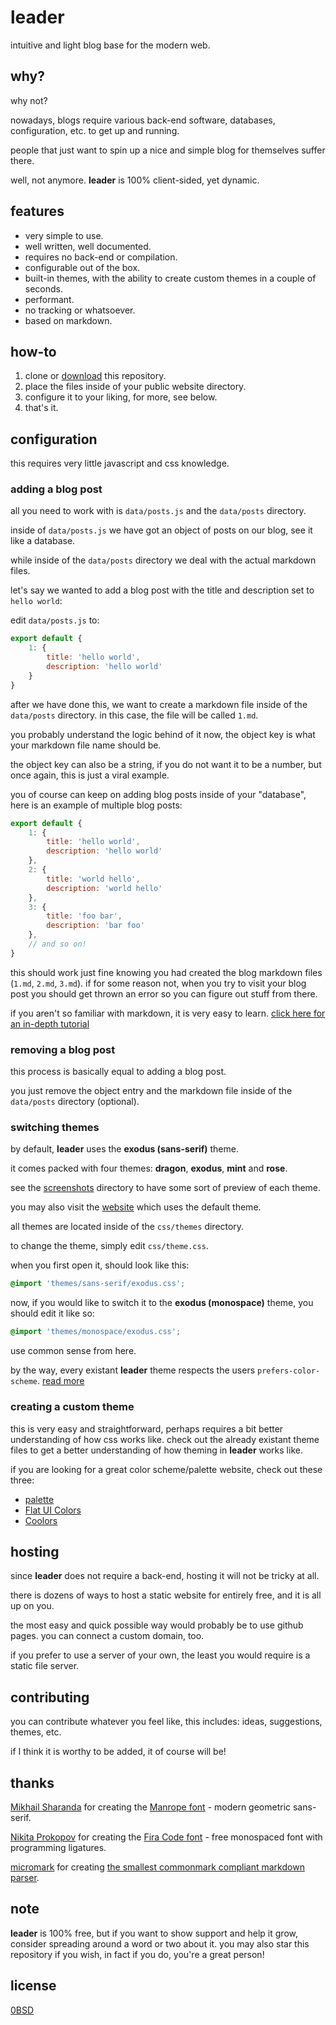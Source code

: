 # leader
intuitive and light blog base for the modern web.

## why?
why not?

nowadays, blogs require various back-end software, databases, configuration, etc. to get up and running.

people that just want to spin up a nice and simple blog for themselves suffer there.

well, not anymore. **leader** is 100% client-sided, yet dynamic.

## features
- very simple to use.
- well written, well documented.
- requires no back-end or compilation.
- configurable out of the box.
- built-in themes, with the ability to create custom themes in a couple of seconds.
- performant.
- no tracking or whatsoever.
- based on markdown.

## how-to
1. clone or [download](https://github.com/often/leader/archive/refs/heads/main.zip) this repository.
2. place the files inside of your public website directory.
3. configure it to your liking, for more, see below.
4. that's it.

## configuration

this requires very little javascript and css knowledge.

### adding a blog post

all you need to work with is `data/posts.js` and the `data/posts` directory.

inside of `data/posts.js` we have got an object of posts on our blog, see it like a database.

while inside of the `data/posts` directory we deal with the actual markdown files.

let's say we wanted to add a blog post with the title and description set to `hello world`:

edit `data/posts.js` to:

```js
export default {
	1: {
		title: 'hello world',
		description: 'hello world'
	}
}
```

after we have done this, we want to create a markdown file inside of the `data/posts` directory. in this case, the file will be called `1.md`.

you probably understand the logic behind of it now, the object key is what your markdown file name should be.

the object key can also be a string, if you do not want it to be a number, but once again, this is just a viral example.

you of course can keep on adding blog posts inside of your "database", here is an example of multiple blog posts:

```js
export default {
	1: {
		title: 'hello world',
		description: 'hello world'
	},
	2: {
		title: 'world hello',
		description: 'world hello'
	},
	3: {
		title: 'foo bar',
		description: 'bar foo'
	},
	// and so on!
}
```

this should work just fine knowing you had created the blog markdown files (`1.md`, `2.md`, `3.md`). if for some reason not, when you try to visit your blog post you should get thrown an error so you can figure out stuff from there.

if you aren't so familiar with markdown, it is very easy to learn. [click here for an in-depth tutorial](https://commonmark.org/help/tutorial/)

### removing a blog post

this process is basically equal to adding a blog post.

you just remove the object entry and the markdown file inside of the `data/posts` directory (optional).

### switching themes

by default, **leader** uses the **exodus (sans-serif)** theme.

it comes packed with four themes: **dragon**, **exodus**, **mint** and **rose**.

see the [screenshots](screenshots) directory to have some sort of preview of each theme.

you may also visit the [website](https://often.github.io/leader/) which uses the default theme.

all themes are located inside of the `css/themes` directory.

to change the theme, simply edit `css/theme.css`.

when you first open it, should look like this:

```css
@import 'themes/sans-serif/exodus.css';
```

now, if you would like to switch it to the **exodus (monospace)** theme, you should edit it like so:

```css
@import 'themes/monospace/exodus.css';
```

use common sense from here.

by the way, every existant **leader** theme respects the users `prefers-color-scheme`. [read more](https://developer.mozilla.org/en-US/docs/Web/CSS/@media/prefers-color-scheme)

### creating a custom theme

this is very easy and straightforward, perhaps requires a bit better understanding of how css works like. check out the already existant theme files to get a better understanding of how theming in **leader** works like.

if you are looking for a great color scheme/palette website, check out these three:
- [palette](https://github.com/often/palette)
- [Flat UI Colors](https://flatuicolors.com/)
- [Coolors](https://coolors.co/)

## hosting

since **leader** does not require a back-end, hosting it will not be tricky at all.

there is dozens of ways to host a static website for entirely free, and it is all up on you.

the most easy and quick possible way would probably be to use github pages. you can connect a custom domain, too.

if you prefer to use a server of your own, the least you would require is a static file server.

## contributing

you can contribute whatever you feel like, this includes: ideas, suggestions, themes, etc.

if I think it is worthy to be added, it of course will be!

## thanks
[Mikhail Sharanda](https://github.com/sharanda) for creating the [Manrope font](https://github.com/sharanda/manrope) - modern geometric sans-serif.

[Nikita Prokopov](https://github.com/tonsky) for creating the [Fira Code font](https://github.com/tonsky/FiraCode) - free monospaced font with programming ligatures.

[micromark](https://github.com/micromark) for creating [the smallest commonmark compliant markdown parser](https://github.com/micromark/micromark).

## note
**leader** is 100% free, but if you want to show support and help it grow, consider spreading around a word or two about it. you may also star this repository if you wish, in fact if you do, you're a great person!

## license
[0BSD](LICENSE)

